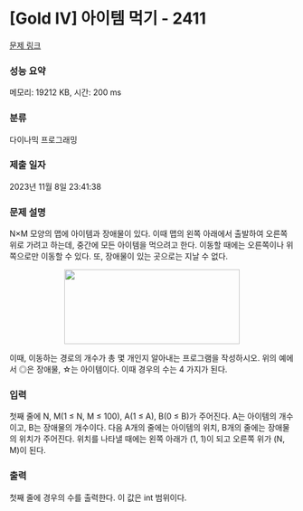 # [Gold IV] 아이템 먹기 - 2411 

[문제 링크](https://www.acmicpc.net/problem/2411) 

### 성능 요약

메모리: 19212 KB, 시간: 200 ms

### 분류

다이나믹 프로그래밍

### 제출 일자

2023년 11월 8일 23:41:38

### 문제 설명

<p>N×M 모양의 맵에 아이템과 장애물이 있다. 이때 맵의 왼쪽 아래에서 출발하여 오른쪽 위로 가려고 하는데, 중간에 모든 아이템을 먹으려고 한다. 이동할 때에는 오른쪽이나 위쪽으로만 이동할 수 있다. 또, 장애물이 있는 곳으로는 지날 수 없다.</p>

<p style="text-align: center;"><img alt="" src="https://www.acmicpc.net/JudgeOnline/upload/201103/Screen%20shot%202011-03-13%20at%205_27_27%20PM.png" style="height:132px; width:310px"></p>

<p>이때, 이동하는 경로의 개수가 총 몇 개인지 알아내는 프로그램을 작성하시오. 위의 예에서 ◎은 장애물, ☆는 아이템이다. 이때 경우의 수는 4 가지가 된다.</p>

### 입력 

 <p>첫째 줄에 N, M(1 ≤ N, M ≤ 100), A(1 ≤ A), B(0 ≤ B)가 주어진다. A는 아이템의 개수이고, B는 장애물의 개수이다. 다음 A개의 줄에는 아이템의 위치, B개의 줄에는 장애물의 위치가 주어진다. 위치를 나타낼 때에는 왼쪽 아래가 (1, 1)이 되고 오른쪽 위가 (N, M)이 된다.</p>

### 출력 

 <p>첫째 줄에 경우의 수를 출력한다. 이 값은 int 범위이다.</p>

